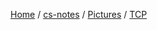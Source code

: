 [Home](https://mengxianbin.github.io) /
[cs-notes](https://mengxianbin.github.io/cs-notes/site) /
[Pictures](https://mengxianbin.github.io/cs-notes/site/Pictures) /
[TCP](https://mengxianbin.github.io/cs-notes/site/Pictures/TCP)

## [](https://mengxianbin.github.io/cs-notes/site/Pictures/TCP/)

## [](https://mengxianbin.github.io/cs-notes/site/Pictures/TCP/)

## [](https://mengxianbin.github.io/cs-notes/site/Pictures/TCP/)

## [](https://mengxianbin.github.io/cs-notes/site/Pictures/TCP/)

## [](https://mengxianbin.github.io/cs-notes/site/Pictures/TCP/)

## [](https://mengxianbin.github.io/cs-notes/site/Pictures/TCP/)

## [](https://mengxianbin.github.io/cs-notes/site/Pictures/TCP/)
